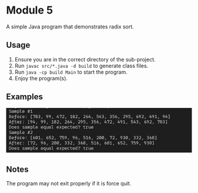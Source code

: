 # Module 5
A simple Java program that demonstrates radix sort.

## Usage
1. Ensure you are in the correct directory of the sub-project.
2. Run ```javac src/*.java -d build``` to generate class files.
3. Run ```java -cp build Main``` to start the program.
4. Enjoy the program(s).

## Examples
![](./example.png)

## Notes
The program may not exit properly if it is force quit.
